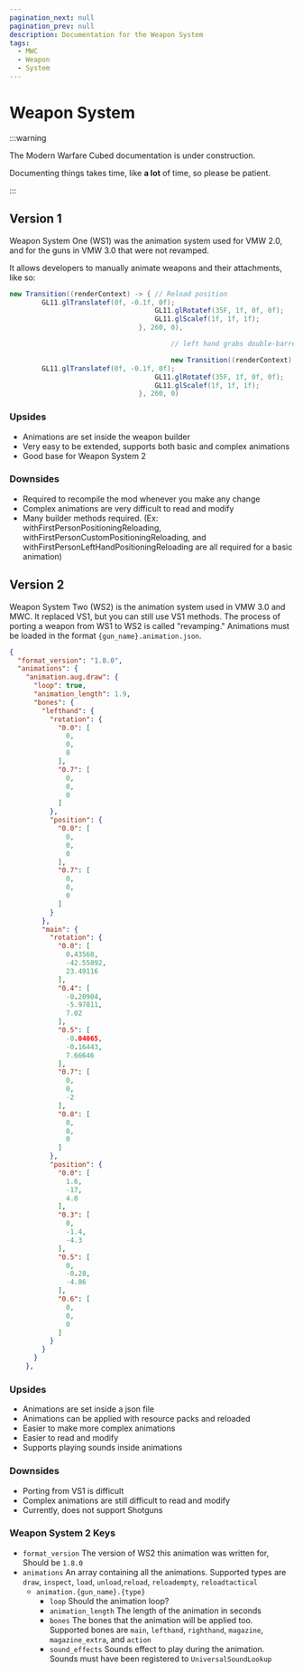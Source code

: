 ```yaml
---
pagination_next: null
pagination_prev: null
description: Documentation for the Weapon System
tags:
  - MWC
  - Weapon
  - System
---
```


# Weapon System

:::warning

The Modern Warfare Cubed documentation is under construction.

Documenting things takes time, like **a lot** of time, so please be patient.

:::

## Version 1

Weapon System One (WS1) was the animation system used for VMW 2.0, and for the guns in VMW 3.0 that were not revamped.

It allows developers to manually animate weapons and their attachments, like so:

```java
new Transition((renderContext) -> { // Reload position
        GL11.glTranslatef(0f, -0.1f, 0f);
                                    GL11.glRotatef(35F, 1f, 0f, 0f);
                                    GL11.glScalef(1f, 1f, 1f);
                                }, 260, 0),

                                        // left hand grabs double-barrel

                                        new Transition((renderContext) -> { // Reload position
        GL11.glTranslatef(0f, -0.1f, 0f);
                                    GL11.glRotatef(35F, 1f, 0f, 0f);
                                    GL11.glScalef(1f, 1f, 1f);
                                }, 260, 0)
```

### Upsides

* Animations are set inside the weapon builder
* Very easy to be extended, supports both basic and complex animations
* Good base for Weapon System 2

### Downsides

* Required to recompile the mod whenever you make any change
* Complex animations are very difficult to read and modify
* Many builder methods required. (Ex: withFirstPersonPositioningReloading, withFirstPersonCustomPositioningReloading,
  and withFirstPersonLeftHandPositioningReloading are all required for a basic animation)

## Version 2

Weapon System Two (WS2) is the animation system used in VMW 3.0 and MWC. It replaced VS1, but you can still use VS1
methods. The process of porting a weapon from WS1 to WS2 is called "revamping."
Animations must be loaded in the format `{gun_name}.animation.json`.

```json
{
  "format_version": "1.8.0",
  "animations": {
    "animation.aug.draw": {
      "loop": true,
      "animation_length": 1.9,
      "bones": {
        "lefthand": {
          "rotation": {
            "0.0": [
              0,
              0,
              0
            ],
            "0.7": [
              0,
              0,
              0
            ]
          },
          "position": {
            "0.0": [
              0,
              0,
              0
            ],
            "0.7": [
              0,
              0,
              0
            ]
          }
        },
        "main": {
          "rotation": {
            "0.0": [
              0.43568,
              -42.55892,
              23.49116
            ],
            "0.4": [
              -0.20904,
              -5.97811,
              7.02
            ],
            "0.5": [
              -0.04065,
              -0.16443,
              7.66646
            ],
            "0.7": [
              0,
              0,
              -2
            ],
            "0.8": [
              0,
              0,
              0
            ]
          },
          "position": {
            "0.0": [
              1.6,
              -17,
              4.8
            ],
            "0.3": [
              0,
              -1.4,
              -4.3
            ],
            "0.5": [
              0,
              -0.28,
              -4.86
            ],
            "0.6": [
              0,
              0,
              0
            ]
          }
        }
      }
    },
```

### Upsides

* Animations are set inside a json file
* Animations can be applied with resource packs and reloaded
* Easier to make more complex animations
* Easier to read and modify
* Supports playing sounds inside animations

### Downsides

* Porting from VS1 is difficult
* Complex animations are still difficult to read and modify
* Currently, does not support Shotguns

### Weapon System 2 Keys

* `format_version` The version of WS2 this animation was written for, Should be `1.8.0`
* `animations` An array containing all the animations. Supported types are `draw`, `inspect`, `load`, `unload`,`reload`,
  `reloadempty`, `reloadtactical`
    * `animation.{gun_name}.{type}`
        * `loop` Should the animation loop?
        * `animation_length` The length of the animation in seconds
        * `bones` The bones that the animation will be applied too. Supported bones are `main`, `lefthand`, `righthand`,
          `magazine`, `magazine_extra`, and `action`
        * `sound_effects` Sounds effect to play during the animation. Sounds must have been registered to
          `UniversalSoundLookup`